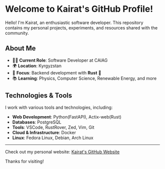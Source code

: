 # Welcome to Kairat's GitHub Profile!

Hello! I'm Kairat, an enthusiastic software developer. This repository contains my personal projects, experiments, and resources shared with the community.

## About Me

- 👨‍💻 **Current Role**: Software Developer at CAIAG  
- 🌍 **Location**: Kyrgyzstan  
- 🚀 **Focus**: Backend development with **Rust** 🦀
- 📚 **Learning**: Physics, Computer Science, Renewable Energy, and more  

## Technologies & Tools

I work with various tools and technologies, including:

- **Web Development**: Python(FastAPI), Actix-web(Rust)
- **Databases**: PostgreSQL
- **Tools**: VSCode, RustRover, Zed, Vim, Git  
- **Cloud & Infrastructure**: Docker
- **Linux**: Fedora Linux, Debian, Arch Linux  

---

Check out my personal website: [Kairat's GitHub Website](https://imkairat.github.io/)

Thanks for visiting!

